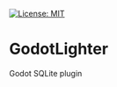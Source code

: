 [![License: MIT](https://img.shields.io/badge/License-MIT-yellow.svg)](https://opensource.org/licenses/MIT)

# GodotLighter 

Godot SQLite plugin
